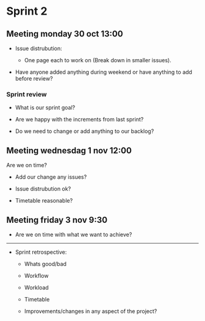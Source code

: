 # Sprint 2

## Meeting monday 30 oct 13:00

- Issue distrubution:
  - One page each to work on (Break down in smaller issues).

- Have anyone added anything during weekend or have anything to add before review?

### Sprint review

- What is our sprint goal?

- Are we happy with the increments from last sprint?

- Do we need to change or add anything to our backlog?

## Meeting wednesdag 1 nov 12:00

Are we on time?

- Add our change any issues?

- Issue distrubution ok?

- Timetable reasonable?

## Meeting friday 3 nov 9:30

- Are we on time with what we want to achieve?

---

- Sprint retrospective:

  - Whats good/bad

  - Workflow

  - Workload

  - Timetable

  - Improvements/changes in any aspect of the project?